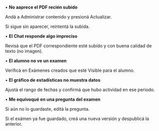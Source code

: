 •	**No aaprece el PDF recién subido**  

Andá a Administrar contenido y presioná Actualizar.  

Si sigue sin aparecer, reintentá la subida.  

•	**El Chat responde algo impreciso**

 Revisá que el PDF correspondiente esté subido y con buena calidad de texto (no imagen).  

•	**El alumno no ve un examen**  

Verificá en Exámenes creados que esté Visible para el alumno.  

•	**El gráfico de estadísticas no muestra datos**  

Ajustá el rango de fechas y confirmá que hubo actividad en ese período.  

•	**Me equivoqué en una pregunta del examen**  

Si aún no lo guardaste, editá la pregunta.  

Si el exámen ya fue guardado, creá una nueva versión y despublicá la anterior.
